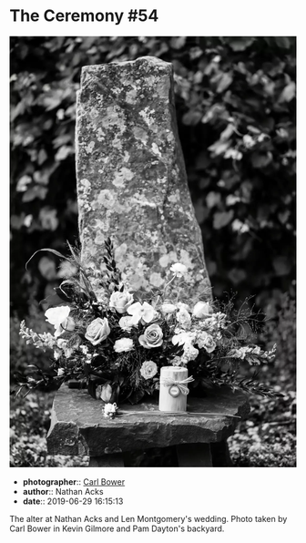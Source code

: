 # The Ceremony \#54

![The alter at Nathan Acks and Len Montgomery's wedding](assets/2019-06-29-set-1-the-ceremony-54.webp)

* **photographer**:: [Carl Bower](https://carlbowerphotos.com)  
* **author**:: Nathan Acks  
* **date**:: 2019-06-29 16:15:13

The alter at Nathan Acks and Len Montgomery's wedding. Photo taken by Carl Bower in Kevin Gilmore and Pam Dayton's backyard.
